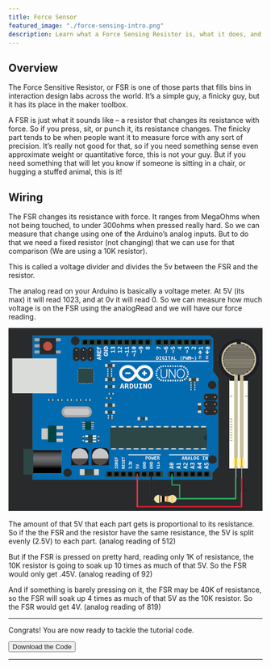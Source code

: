 ```yaml
---
title: Force Sensor
featured_image: "./force-sensing-intro.png"
description: Learn what a Force Sensing Resistor is, what it does, and how to control it with Arduino.
---
```

## Overview
The Force Sensitive Resistor, or FSR is one of those parts that fills bins in interaction design labs across the world. It’s a simple guy, a finicky guy, but it has its place in the maker toolbox.

A FSR is just what it sounds like – a resistor that changes its resistance with force. So if you press, sit, or punch it, its resistance changes. The finicky part tends to be when people want it to measure force with any sort of precision. It’s really not good for that, so if you need something sense even approximate weight or quantitative force, this is not your guy. But if you need something that will let you know if someone is sitting in a chair, or hugging a stuffed animal, this is it!


## Wiring
The FSR changes its resistance with force. It ranges from MegaOhms when not being touched, to under 300ohms when pressed really hard. So we can measure that change using one of the Arduino’s analog inputs. But to do that we need a fixed resistor (not changing) that we can use for that comparison (We are using a 10K resistor). 

This is called a voltage divider and divides the 5v between the FSR and the resistor. 

The analog read on your Arduino is basically a voltage meter. At 5V (its max) it will read 1023, and at 0v it will read 0. So we can measure how much voltage is on the FSR using the analogRead and we will have our force reading.

![Wiring Diagram of the FSR](./images/arduino-hookup-1.png)

The amount of that 5V that each part gets is proportional to its resistance. So if the the FSR and the resistor have the same resistance, the 5V is split evenly (2.5V) to each part. (analog reading of 512)

But if the FSR is pressed on pretty hard, reading only 1K of resistance, the 10K resistor is going to soak up 10 times as much of that 5V. So the FSR would only get .45V. (analog reading of 92)

And if something is barely pressing on it, the FSR may be 40K of resistance, so the FSR will soak up 4 times as much of that 5V as the 10K resistor. So the FSR would get 4V. (analog reading of 819)


***

Congrats! You are now ready to tackle the tutorial code.

<button class="mdc-button mdc-button--raised">
  <a href="./code/ForceTutorial.ino" class="mdc-button__label" style="text-decoration: none;">Download the Code</a>
</button>

***